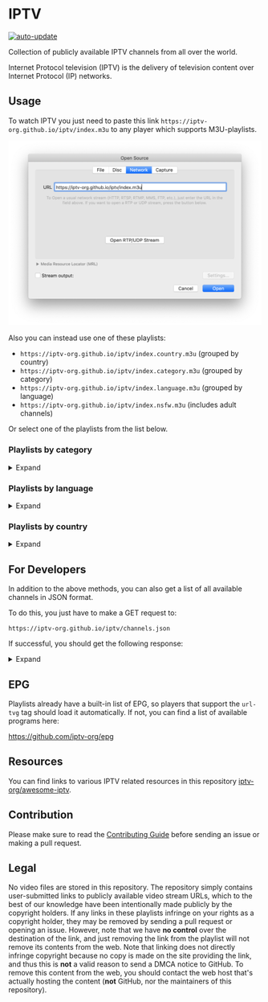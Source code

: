 # IPTV

[![auto-update](https://github.com/iptv-org/iptv/actions/workflows/auto-update.yml/badge.svg)](https://github.com/iptv-org/iptv/actions/workflows/auto-update.yml)

Collection of publicly available IPTV channels from all over the world.

Internet Protocol television (IPTV) is the delivery of television content over Internet Protocol (IP) networks.

## Usage

To watch IPTV you just need to paste this link `https://iptv-org.github.io/iptv/index.m3u` to any player which supports M3U-playlists.

![VLC Network Panel](.readme/preview.png)

Also you can instead use one of these playlists:

- `https://iptv-org.github.io/iptv/index.country.m3u` (grouped by country)
- `https://iptv-org.github.io/iptv/index.category.m3u` (grouped by category)
- `https://iptv-org.github.io/iptv/index.language.m3u` (grouped by language)
- `https://iptv-org.github.io/iptv/index.nsfw.m3u` (includes adult channels)

Or select one of the playlists from the list below.

### Playlists by category

<details>
<summary>Expand</summary>
<br>

<!-- prettier-ignore -->
<table>
	<thead>
		<tr><th align="left">Category</th><th align="right">Channels</th><th align="left">Playlist</th></tr>
	</thead>
	<tbody>
		<tr><td align="left">Auto</td><td align="right">18</td><td align="left"><code>https://iptv-org.github.io/iptv/categories/auto.m3u</code></td></tr>
		<tr><td align="left">Animation</td><td align="right">30</td><td align="left"><code>https://iptv-org.github.io/iptv/categories/animation.m3u</code></td></tr>
		<tr><td align="left">Business</td><td align="right">41</td><td align="left"><code>https://iptv-org.github.io/iptv/categories/business.m3u</code></td></tr>
		<tr><td align="left">Classic</td><td align="right">61</td><td align="left"><code>https://iptv-org.github.io/iptv/categories/classic.m3u</code></td></tr>
		<tr><td align="left">Comedy</td><td align="right">53</td><td align="left"><code>https://iptv-org.github.io/iptv/categories/comedy.m3u</code></td></tr>
		<tr><td align="left">Cooking</td><td align="right">36</td><td align="left"><code>https://iptv-org.github.io/iptv/categories/cooking.m3u</code></td></tr>
		<tr><td align="left">Culture</td><td align="right">15</td><td align="left"><code>https://iptv-org.github.io/iptv/categories/culture.m3u</code></td></tr>
		<tr><td align="left">Documentary</td><td align="right">42</td><td align="left"><code>https://iptv-org.github.io/iptv/categories/documentary.m3u</code></td></tr>
		<tr><td align="left">Education</td><td align="right">21</td><td align="left"><code>https://iptv-org.github.io/iptv/categories/education.m3u</code></td></tr>
		<tr><td align="left">Entertainment</td><td align="right">189</td><td align="left"><code>https://iptv-org.github.io/iptv/categories/entertainment.m3u</code></td></tr>
		<tr><td align="left">Family</td><td align="right">30</td><td align="left"><code>https://iptv-org.github.io/iptv/categories/family.m3u</code></td></tr>
		<tr><td align="left">General</td><td align="right">345</td><td align="left"><code>https://iptv-org.github.io/iptv/categories/general.m3u</code></td></tr>
		<tr><td align="left">Kids</td><td align="right">177</td><td align="left"><code>https://iptv-org.github.io/iptv/categories/kids.m3u</code></td></tr>
		<tr><td align="left">Legislative</td><td align="right">65</td><td align="left"><code>https://iptv-org.github.io/iptv/categories/legislative.m3u</code></td></tr>
		<tr><td align="left">Lifestyle</td><td align="right">83</td><td align="left"><code>https://iptv-org.github.io/iptv/categories/lifestyle.m3u</code></td></tr>
		<tr><td align="left">Local</td><td align="right">765</td><td align="left"><code>https://iptv-org.github.io/iptv/categories/local.m3u</code></td></tr>
		<tr><td align="left">Movies</td><td align="right">234</td><td align="left"><code>https://iptv-org.github.io/iptv/categories/movies.m3u</code></td></tr>
		<tr><td align="left">Music</td><td align="right">383</td><td align="left"><code>https://iptv-org.github.io/iptv/categories/music.m3u</code></td></tr>
		<tr><td align="left">News</td><td align="right">413</td><td align="left"><code>https://iptv-org.github.io/iptv/categories/news.m3u</code></td></tr>
		<tr><td align="left">Outdoor</td><td align="right">28</td><td align="left"><code>https://iptv-org.github.io/iptv/categories/outdoor.m3u</code></td></tr>
		<tr><td align="left">Relax</td><td align="right">19</td><td align="left"><code>https://iptv-org.github.io/iptv/categories/relax.m3u</code></td></tr>
		<tr><td align="left">Religious</td><td align="right">302</td><td align="left"><code>https://iptv-org.github.io/iptv/categories/religious.m3u</code></td></tr>
		<tr><td align="left">Series</td><td align="right">217</td><td align="left"><code>https://iptv-org.github.io/iptv/categories/series.m3u</code></td></tr>
		<tr><td align="left">Science</td><td align="right">10</td><td align="left"><code>https://iptv-org.github.io/iptv/categories/science.m3u</code></td></tr>
		<tr><td align="left">Shop</td><td align="right">49</td><td align="left"><code>https://iptv-org.github.io/iptv/categories/shop.m3u</code></td></tr>
		<tr><td align="left">Sports</td><td align="right">196</td><td align="left"><code>https://iptv-org.github.io/iptv/categories/sports.m3u</code></td></tr>
		<tr><td align="left">Travel</td><td align="right">14</td><td align="left"><code>https://iptv-org.github.io/iptv/categories/travel.m3u</code></td></tr>
		<tr><td align="left">Weather</td><td align="right">7</td><td align="left"><code>https://iptv-org.github.io/iptv/categories/weather.m3u</code></td></tr>
		<tr><td align="left">XXX</td><td align="right">39</td><td align="left"><code>https://iptv-org.github.io/iptv/categories/xxx.m3u</code></td></tr>
		<tr><td align="left">Other</td><td align="right">3749</td><td align="left"><code>https://iptv-org.github.io/iptv/categories/other.m3u</code></td></tr>
	</tbody>
</table>

</details>

### Playlists by language

<details>
<summary>Expand</summary>
<br>

<!-- prettier-ignore -->
<table>
	<thead>
		<tr><th align="left">Language</th><th align="right">Channels</th><th align="left">Playlist</th></tr>
	</thead>
	<tbody>
		<tr><td align="left">Akan</td><td align="right">2</td><td align="left"><code>https://iptv-org.github.io/iptv/languages/aka.m3u</code></td></tr>
		<tr><td align="left">Albanian</td><td align="right">114</td><td align="left"><code>https://iptv-org.github.io/iptv/languages/sqi.m3u</code></td></tr>
		<tr><td align="left">Amharic</td><td align="right">1</td><td align="left"><code>https://iptv-org.github.io/iptv/languages/amh.m3u</code></td></tr>
		<tr><td align="left">Arabic</td><td align="right">382</td><td align="left"><code>https://iptv-org.github.io/iptv/languages/ara.m3u</code></td></tr>
		<tr><td align="left">Armenian</td><td align="right">28</td><td align="left"><code>https://iptv-org.github.io/iptv/languages/hye.m3u</code></td></tr>
		<tr><td align="left">Assyrian Neo-Aramaic</td><td align="right">1</td><td align="left"><code>https://iptv-org.github.io/iptv/languages/aii.m3u</code></td></tr>
		<tr><td align="left">Azerbaijani</td><td align="right">25</td><td align="left"><code>https://iptv-org.github.io/iptv/languages/aze.m3u</code></td></tr>
		<tr><td align="left">Bashkir</td><td align="right">3</td><td align="left"><code>https://iptv-org.github.io/iptv/languages/bak.m3u</code></td></tr>
		<tr><td align="left">Belarusian</td><td align="right">1</td><td align="left"><code>https://iptv-org.github.io/iptv/languages/bel.m3u</code></td></tr>
		<tr><td align="left">Bengali</td><td align="right">31</td><td align="left"><code>https://iptv-org.github.io/iptv/languages/ben.m3u</code></td></tr>
		<tr><td align="left">Bhojpuri</td><td align="right">4</td><td align="left"><code>https://iptv-org.github.io/iptv/languages/bho.m3u</code></td></tr>
		<tr><td align="left">Bosnian</td><td align="right">13</td><td align="left"><code>https://iptv-org.github.io/iptv/languages/bos.m3u</code></td></tr>
		<tr><td align="left">Bulgarian</td><td align="right">9</td><td align="left"><code>https://iptv-org.github.io/iptv/languages/bul.m3u</code></td></tr>
		<tr><td align="left">Burmese</td><td align="right">0</td><td align="left"><code>https://iptv-org.github.io/iptv/languages/mya.m3u</code></td></tr>
		<tr><td align="left">Catalan</td><td align="right">10</td><td align="left"><code>https://iptv-org.github.io/iptv/languages/cat.m3u</code></td></tr>
		<tr><td align="left">Chinese</td><td align="right">851</td><td align="left"><code>https://iptv-org.github.io/iptv/languages/zho.m3u</code></td></tr>
		<tr><td align="left">Croatian</td><td align="right">12</td><td align="left"><code>https://iptv-org.github.io/iptv/languages/hrv.m3u</code></td></tr>
		<tr><td align="left">Czech</td><td align="right">21</td><td align="left"><code>https://iptv-org.github.io/iptv/languages/ces.m3u</code></td></tr>
		<tr><td align="left">Danish</td><td align="right">8</td><td align="left"><code>https://iptv-org.github.io/iptv/languages/dan.m3u</code></td></tr>
		<tr><td align="left">Dhivehi</td><td align="right">1</td><td align="left"><code>https://iptv-org.github.io/iptv/languages/div.m3u</code></td></tr>
		<tr><td align="left">Dutch</td><td align="right">82</td><td align="left"><code>https://iptv-org.github.io/iptv/languages/nld.m3u</code></td></tr>
		<tr><td align="left">English</td><td align="right">2169</td><td align="left"><code>https://iptv-org.github.io/iptv/languages/eng.m3u</code></td></tr>
		<tr><td align="left">Estonian</td><td align="right">6</td><td align="left"><code>https://iptv-org.github.io/iptv/languages/est.m3u</code></td></tr>
		<tr><td align="left">Faroese</td><td align="right">1</td><td align="left"><code>https://iptv-org.github.io/iptv/languages/fao.m3u</code></td></tr>
		<tr><td align="left">Finnish</td><td align="right">8</td><td align="left"><code>https://iptv-org.github.io/iptv/languages/fin.m3u</code></td></tr>
		<tr><td align="left">French</td><td align="right">234</td><td align="left"><code>https://iptv-org.github.io/iptv/languages/fra.m3u</code></td></tr>
		<tr><td align="left">Galician</td><td align="right">7</td><td align="left"><code>https://iptv-org.github.io/iptv/languages/glg.m3u</code></td></tr>
		<tr><td align="left">Georgian</td><td align="right">9</td><td align="left"><code>https://iptv-org.github.io/iptv/languages/kat.m3u</code></td></tr>
		<tr><td align="left">German</td><td align="right">236</td><td align="left"><code>https://iptv-org.github.io/iptv/languages/deu.m3u</code></td></tr>
		<tr><td align="left">Greek</td><td align="right">94</td><td align="left"><code>https://iptv-org.github.io/iptv/languages/ell.m3u</code></td></tr>
		<tr><td align="left">Greenlandic</td><td align="right">2</td><td align="left"><code>https://iptv-org.github.io/iptv/languages/kal.m3u</code></td></tr>
		<tr><td align="left">Hebrew</td><td align="right">17</td><td align="left"><code>https://iptv-org.github.io/iptv/languages/heb.m3u</code></td></tr>
		<tr><td align="left">Hindi</td><td align="right">132</td><td align="left"><code>https://iptv-org.github.io/iptv/languages/hin.m3u</code></td></tr>
		<tr><td align="left">Hungarian</td><td align="right">26</td><td align="left"><code>https://iptv-org.github.io/iptv/languages/hun.m3u</code></td></tr>
		<tr><td align="left">Icelandic</td><td align="right">2</td><td align="left"><code>https://iptv-org.github.io/iptv/languages/isl.m3u</code></td></tr>
		<tr><td align="left">Indonesian</td><td align="right">69</td><td align="left"><code>https://iptv-org.github.io/iptv/languages/ind.m3u</code></td></tr>
		<tr><td align="left">Inuktitut</td><td align="right">1</td><td align="left"><code>https://iptv-org.github.io/iptv/languages/iku.m3u</code></td></tr>
		<tr><td align="left">Italian</td><td align="right">207</td><td align="left"><code>https://iptv-org.github.io/iptv/languages/ita.m3u</code></td></tr>
		<tr><td align="left">Japanese</td><td align="right">24</td><td align="left"><code>https://iptv-org.github.io/iptv/languages/jpn.m3u</code></td></tr>
		<tr><td align="left">Javanese</td><td align="right">4</td><td align="left"><code>https://iptv-org.github.io/iptv/languages/jav.m3u</code></td></tr>
		<tr><td align="left">Kannada</td><td align="right">8</td><td align="left"><code>https://iptv-org.github.io/iptv/languages/kan.m3u</code></td></tr>
		<tr><td align="left">Kazakh</td><td align="right">16</td><td align="left"><code>https://iptv-org.github.io/iptv/languages/kaz.m3u</code></td></tr>
		<tr><td align="left">Khmer</td><td align="right">8</td><td align="left"><code>https://iptv-org.github.io/iptv/languages/khm.m3u</code></td></tr>
		<tr><td align="left">Kinyarwanda</td><td align="right">2</td><td align="left"><code>https://iptv-org.github.io/iptv/languages/kin.m3u</code></td></tr>
		<tr><td align="left">Korean</td><td align="right">55</td><td align="left"><code>https://iptv-org.github.io/iptv/languages/kor.m3u</code></td></tr>
		<tr><td align="left">Kurdish</td><td align="right">27</td><td align="left"><code>https://iptv-org.github.io/iptv/languages/kur.m3u</code></td></tr>
		<tr><td align="left">Kyrgyz</td><td align="right">1</td><td align="left"><code>https://iptv-org.github.io/iptv/languages/kir.m3u</code></td></tr>
		<tr><td align="left">Lao</td><td align="right">3</td><td align="left"><code>https://iptv-org.github.io/iptv/languages/lao.m3u</code></td></tr>
		<tr><td align="left">Latvian</td><td align="right">4</td><td align="left"><code>https://iptv-org.github.io/iptv/languages/lav.m3u</code></td></tr>
		<tr><td align="left">Lithuanian</td><td align="right">4</td><td align="left"><code>https://iptv-org.github.io/iptv/languages/lit.m3u</code></td></tr>
		<tr><td align="left">Luxembourgish</td><td align="right">2</td><td align="left"><code>https://iptv-org.github.io/iptv/languages/ltz.m3u</code></td></tr>
		<tr><td align="left">Macedonian</td><td align="right">2</td><td align="left"><code>https://iptv-org.github.io/iptv/languages/mkd.m3u</code></td></tr>
		<tr><td align="left">Malay</td><td align="right">24</td><td align="left"><code>https://iptv-org.github.io/iptv/languages/msa.m3u</code></td></tr>
		<tr><td align="left">Malayalam</td><td align="right">53</td><td align="left"><code>https://iptv-org.github.io/iptv/languages/mal.m3u</code></td></tr>
		<tr><td align="left">Maltese</td><td align="right">3</td><td align="left"><code>https://iptv-org.github.io/iptv/languages/mlt.m3u</code></td></tr>
		<tr><td align="left">Mandarin Chinese</td><td align="right">52</td><td align="left"><code>https://iptv-org.github.io/iptv/languages/cmn.m3u</code></td></tr>
		<tr><td align="left">Mandinka</td><td align="right">1</td><td align="left"><code>https://iptv-org.github.io/iptv/languages/mnk.m3u</code></td></tr>
		<tr><td align="left">Maori</td><td align="right">2</td><td align="left"><code>https://iptv-org.github.io/iptv/languages/mri.m3u</code></td></tr>
		<tr><td align="left">Marathi</td><td align="right">2</td><td align="left"><code>https://iptv-org.github.io/iptv/languages/mar.m3u</code></td></tr>
		<tr><td align="left">Min Nan Chinese</td><td align="right">3</td><td align="left"><code>https://iptv-org.github.io/iptv/languages/nan.m3u</code></td></tr>
		<tr><td align="left">Mongolian</td><td align="right">2</td><td align="left"><code>https://iptv-org.github.io/iptv/languages/mon.m3u</code></td></tr>
		<tr><td align="left">Montenegrin</td><td align="right">1</td><td align="left"><code>https://iptv-org.github.io/iptv/languages/cnr.m3u</code></td></tr>
		<tr><td align="left">Nepali</td><td align="right">1</td><td align="left"><code>https://iptv-org.github.io/iptv/languages/nep.m3u</code></td></tr>
		<tr><td align="left">Norwegian</td><td align="right">6</td><td align="left"><code>https://iptv-org.github.io/iptv/languages/nor.m3u</code></td></tr>
		<tr><td align="left">Norwegian Bokmål</td><td align="right">4</td><td align="left"><code>https://iptv-org.github.io/iptv/languages/nob.m3u</code></td></tr>
		<tr><td align="left">Papiamento</td><td align="right">2</td><td align="left"><code>https://iptv-org.github.io/iptv/languages/pap.m3u</code></td></tr>
		<tr><td align="left">Pashto</td><td align="right">20</td><td align="left"><code>https://iptv-org.github.io/iptv/languages/pus.m3u</code></td></tr>
		<tr><td align="left">Persian</td><td align="right">166</td><td align="left"><code>https://iptv-org.github.io/iptv/languages/fas.m3u</code></td></tr>
		<tr><td align="left">Polish</td><td align="right">37</td><td align="left"><code>https://iptv-org.github.io/iptv/languages/pol.m3u</code></td></tr>
		<tr><td align="left">Portuguese</td><td align="right">216</td><td align="left"><code>https://iptv-org.github.io/iptv/languages/por.m3u</code></td></tr>
		<tr><td align="left">Punjabi</td><td align="right">8</td><td align="left"><code>https://iptv-org.github.io/iptv/languages/pan.m3u</code></td></tr>
		<tr><td align="left">Romanian</td><td align="right">64</td><td align="left"><code>https://iptv-org.github.io/iptv/languages/ron.m3u</code></td></tr>
		<tr><td align="left">Russian</td><td align="right">306</td><td align="left"><code>https://iptv-org.github.io/iptv/languages/rus.m3u</code></td></tr>
		<tr><td align="left">Serbian</td><td align="right">17</td><td align="left"><code>https://iptv-org.github.io/iptv/languages/srp.m3u</code></td></tr>
		<tr><td align="left">Sinhala</td><td align="right">7</td><td align="left"><code>https://iptv-org.github.io/iptv/languages/sin.m3u</code></td></tr>
		<tr><td align="left">Slovak</td><td align="right">25</td><td align="left"><code>https://iptv-org.github.io/iptv/languages/slk.m3u</code></td></tr>
		<tr><td align="left">Slovenian</td><td align="right">9</td><td align="left"><code>https://iptv-org.github.io/iptv/languages/slv.m3u</code></td></tr>
		<tr><td align="left">Somali</td><td align="right">6</td><td align="left"><code>https://iptv-org.github.io/iptv/languages/som.m3u</code></td></tr>
		<tr><td align="left">Spanish</td><td align="right">961</td><td align="left"><code>https://iptv-org.github.io/iptv/languages/spa.m3u</code></td></tr>
		<tr><td align="left">Sundanese</td><td align="right">1</td><td align="left"><code>https://iptv-org.github.io/iptv/languages/sun.m3u</code></td></tr>
		<tr><td align="left">Swahili</td><td align="right">1</td><td align="left"><code>https://iptv-org.github.io/iptv/languages/swa.m3u</code></td></tr>
		<tr><td align="left">Swedish</td><td align="right">13</td><td align="left"><code>https://iptv-org.github.io/iptv/languages/swe.m3u</code></td></tr>
		<tr><td align="left">Tagalog</td><td align="right">6</td><td align="left"><code>https://iptv-org.github.io/iptv/languages/tgl.m3u</code></td></tr>
		<tr><td align="left">Tamil</td><td align="right">36</td><td align="left"><code>https://iptv-org.github.io/iptv/languages/tam.m3u</code></td></tr>
		<tr><td align="left">Telugu</td><td align="right">4</td><td align="left"><code>https://iptv-org.github.io/iptv/languages/tel.m3u</code></td></tr>
		<tr><td align="left">Thai</td><td align="right">48</td><td align="left"><code>https://iptv-org.github.io/iptv/languages/tha.m3u</code></td></tr>
		<tr><td align="left">Turkish</td><td align="right">160</td><td align="left"><code>https://iptv-org.github.io/iptv/languages/tur.m3u</code></td></tr>
		<tr><td align="left">Turkmen</td><td align="right">7</td><td align="left"><code>https://iptv-org.github.io/iptv/languages/tuk.m3u</code></td></tr>
		<tr><td align="left">Ukrainian</td><td align="right">88</td><td align="left"><code>https://iptv-org.github.io/iptv/languages/ukr.m3u</code></td></tr>
		<tr><td align="left">Urdu</td><td align="right">20</td><td align="left"><code>https://iptv-org.github.io/iptv/languages/urd.m3u</code></td></tr>
		<tr><td align="left">Uzbek</td><td align="right">1</td><td align="left"><code>https://iptv-org.github.io/iptv/languages/uzb.m3u</code></td></tr>
		<tr><td align="left">Vietnamese</td><td align="right">56</td><td align="left"><code>https://iptv-org.github.io/iptv/languages/vie.m3u</code></td></tr>
		<tr><td align="left">Western Frisian</td><td align="right">1</td><td align="left"><code>https://iptv-org.github.io/iptv/languages/fry.m3u</code></td></tr>
		<tr><td align="left">Wolof</td><td align="right">15</td><td align="left"><code>https://iptv-org.github.io/iptv/languages/wol.m3u</code></td></tr>
		<tr><td align="left">Yue Chinese</td><td align="right">6</td><td align="left"><code>https://iptv-org.github.io/iptv/languages/yue.m3u</code></td></tr>
		<tr><td align="left">Undefined</td><td align="right">297</td><td align="left"><code>https://iptv-org.github.io/iptv/languages/undefined.m3u</code></td></tr>
	</tbody>
</table>

</details>

### Playlists by country

<details>
<summary>Expand</summary>
<br>

<!-- prettier-ignore -->
<table>
	<thead>
		<tr><th align="left">Country</th><th align="right">Channels</th><th align="left">Playlist</th></tr>
	</thead>
	<tbody>
		<tr><td align="left">🇦🇫&nbsp;Afghanistan</td><td align="right">23</td><td align="left" nowrap><code>https://iptv-org.github.io/iptv/countries/af.m3u</code></td></tr>
		<tr><td align="left">🇦🇱&nbsp;Albania</td><td align="right">116</td><td align="left" nowrap><code>https://iptv-org.github.io/iptv/countries/al.m3u</code></td></tr>
		<tr><td align="left">🇩🇿&nbsp;Algeria</td><td align="right">44</td><td align="left" nowrap><code>https://iptv-org.github.io/iptv/countries/dz.m3u</code></td></tr>
		<tr><td align="left">🇦🇸&nbsp;American Samoa</td><td align="right">2</td><td align="left" nowrap><code>https://iptv-org.github.io/iptv/countries/as.m3u</code></td></tr>
		<tr><td align="left">🇦🇩&nbsp;Andorra</td><td align="right">12</td><td align="left" nowrap><code>https://iptv-org.github.io/iptv/countries/ad.m3u</code></td></tr>
		<tr><td align="left">🇦🇴&nbsp;Angola</td><td align="right">3</td><td align="left" nowrap><code>https://iptv-org.github.io/iptv/countries/ao.m3u</code></td></tr>
		<tr><td align="left">🇦🇬&nbsp;Antigua & Barbuda</td><td align="right">1</td><td align="left" nowrap><code>https://iptv-org.github.io/iptv/countries/ag.m3u</code></td></tr>
		<tr><td align="left">🇦🇷&nbsp;Argentina</td><td align="right">83</td><td align="left" nowrap><code>https://iptv-org.github.io/iptv/countries/ar.m3u</code></td></tr>
		<tr><td align="left">🇦🇲&nbsp;Armenia</td><td align="right">35</td><td align="left" nowrap><code>https://iptv-org.github.io/iptv/countries/am.m3u</code></td></tr>
		<tr><td align="left">🇦🇼&nbsp;Aruba</td><td align="right">3</td><td align="left" nowrap><code>https://iptv-org.github.io/iptv/countries/aw.m3u</code></td></tr>
		<tr><td align="left">🇦🇺&nbsp;Australia</td><td align="right">72</td><td align="left" nowrap><code>https://iptv-org.github.io/iptv/countries/au.m3u</code></td></tr>
		<tr><td align="left">🇦🇹&nbsp;Austria</td><td align="right">28</td><td align="left" nowrap><code>https://iptv-org.github.io/iptv/countries/at.m3u</code></td></tr>
		<tr><td align="left">🇦🇿&nbsp;Azerbaijan</td><td align="right">33</td><td align="left" nowrap><code>https://iptv-org.github.io/iptv/countries/az.m3u</code></td></tr>
		<tr><td align="left">🇧🇸&nbsp;Bahamas</td><td align="right">3</td><td align="left" nowrap><code>https://iptv-org.github.io/iptv/countries/bs.m3u</code></td></tr>
		<tr><td align="left">🇧🇭&nbsp;Bahrain</td><td align="right">42</td><td align="left" nowrap><code>https://iptv-org.github.io/iptv/countries/bh.m3u</code></td></tr>
		<tr><td align="left">🇧🇩&nbsp;Bangladesh</td><td align="right">24</td><td align="left" nowrap><code>https://iptv-org.github.io/iptv/countries/bd.m3u</code></td></tr>
		<tr><td align="left">🇧🇧&nbsp;Barbados</td><td align="right">1</td><td align="left" nowrap><code>https://iptv-org.github.io/iptv/countries/bb.m3u</code></td></tr>
		<tr><td align="left">🇧🇾&nbsp;Belarus</td><td align="right">29</td><td align="left" nowrap><code>https://iptv-org.github.io/iptv/countries/by.m3u</code></td></tr>
		<tr><td align="left">🇧🇪&nbsp;Belgium</td><td align="right">31</td><td align="left" nowrap><code>https://iptv-org.github.io/iptv/countries/be.m3u</code></td></tr>
		<tr><td align="left">🇧🇯&nbsp;Benin</td><td align="right">5</td><td align="left" nowrap><code>https://iptv-org.github.io/iptv/countries/bj.m3u</code></td></tr>
		<tr><td align="left">🇧🇹&nbsp;Bhutan</td><td align="right">5</td><td align="left" nowrap><code>https://iptv-org.github.io/iptv/countries/bt.m3u</code></td></tr>
		<tr><td align="left">🇧🇴&nbsp;Bolivia</td><td align="right">35</td><td align="left" nowrap><code>https://iptv-org.github.io/iptv/countries/bo.m3u</code></td></tr>
		<tr><td align="left">🇧🇦&nbsp;Bosnia</td><td align="right">19</td><td align="left" nowrap><code>https://iptv-org.github.io/iptv/countries/ba.m3u</code></td></tr>
		<tr><td align="left">🇧🇼&nbsp;Botswana</td><td align="right">1</td><td align="left" nowrap><code>https://iptv-org.github.io/iptv/countries/bw.m3u</code></td></tr>
		<tr><td align="left">🇧🇷&nbsp;Brazil</td><td align="right">183</td><td align="left" nowrap><code>https://iptv-org.github.io/iptv/countries/br.m3u</code></td></tr>
		<tr><td align="left">🇧🇳&nbsp;Brunei</td><td align="right">5</td><td align="left" nowrap><code>https://iptv-org.github.io/iptv/countries/bn.m3u</code></td></tr>
		<tr><td align="left">🇧🇬&nbsp;Bulgaria</td><td align="right">15</td><td align="left" nowrap><code>https://iptv-org.github.io/iptv/countries/bg.m3u</code></td></tr>
		<tr><td align="left">🇧🇫&nbsp;Burkina Faso</td><td align="right">5</td><td align="left" nowrap><code>https://iptv-org.github.io/iptv/countries/bf.m3u</code></td></tr>
		<tr><td align="left">🇧🇮&nbsp;Burundi</td><td align="right">1</td><td align="left" nowrap><code>https://iptv-org.github.io/iptv/countries/bi.m3u</code></td></tr>
		<tr><td align="left">🇰🇭&nbsp;Cambodia</td><td align="right">12</td><td align="left" nowrap><code>https://iptv-org.github.io/iptv/countries/kh.m3u</code></td></tr>
		<tr><td align="left">🇨🇲&nbsp;Cameroon</td><td align="right">5</td><td align="left" nowrap><code>https://iptv-org.github.io/iptv/countries/cm.m3u</code></td></tr>
		<tr><td align="left">🇨🇦&nbsp;Canada</td><td align="right">141</td><td align="left" nowrap><code>https://iptv-org.github.io/iptv/countries/ca.m3u</code></td></tr>
		<tr><td align="left">🇨🇻&nbsp;Cape Verde</td><td align="right">1</td><td align="left" nowrap><code>https://iptv-org.github.io/iptv/countries/cv.m3u</code></td></tr>
		<tr><td align="left">🇨🇫&nbsp;Central African Republic</td><td align="right">1</td><td align="left" nowrap><code>https://iptv-org.github.io/iptv/countries/cf.m3u</code></td></tr>
		<tr><td align="left">🇹🇩&nbsp;Chad</td><td align="right">1</td><td align="left" nowrap><code>https://iptv-org.github.io/iptv/countries/td.m3u</code></td></tr>
		<tr><td align="left">🇨🇱&nbsp;Chile</td><td align="right">82</td><td align="left" nowrap><code>https://iptv-org.github.io/iptv/countries/cl.m3u</code></td></tr>
		<tr><td align="left">🇨🇳&nbsp;China</td><td align="right">772</td><td align="left" nowrap><code>https://iptv-org.github.io/iptv/countries/cn.m3u</code></td></tr>
		<tr><td align="left">🇨🇴&nbsp;Colombia</td><td align="right">63</td><td align="left" nowrap><code>https://iptv-org.github.io/iptv/countries/co.m3u</code></td></tr>
		<tr><td align="left">🇰🇲&nbsp;Comoros</td><td align="right">36</td><td align="left" nowrap><code>https://iptv-org.github.io/iptv/countries/km.m3u</code></td></tr>
		<tr><td align="left">🇨🇬&nbsp;Congo - Brazzaville</td><td align="right">4</td><td align="left" nowrap><code>https://iptv-org.github.io/iptv/countries/cg.m3u</code></td></tr>
		<tr><td align="left">🇨🇩&nbsp;Congo - Kinshasa</td><td align="right">4</td><td align="left" nowrap><code>https://iptv-org.github.io/iptv/countries/cd.m3u</code></td></tr>
		<tr><td align="left">🇨🇰&nbsp;Cook Islands</td><td align="right">2</td><td align="left" nowrap><code>https://iptv-org.github.io/iptv/countries/ck.m3u</code></td></tr>
		<tr><td align="left">🇨🇷&nbsp;Costa Rica</td><td align="right">50</td><td align="left" nowrap><code>https://iptv-org.github.io/iptv/countries/cr.m3u</code></td></tr>
		<tr><td align="left">🇨🇮&nbsp;Côte d’Ivoire</td><td align="right">2</td><td align="left" nowrap><code>https://iptv-org.github.io/iptv/countries/ci.m3u</code></td></tr>
		<tr><td align="left">🇭🇷&nbsp;Croatia</td><td align="right">19</td><td align="left" nowrap><code>https://iptv-org.github.io/iptv/countries/hr.m3u</code></td></tr>
		<tr><td align="left">🇨🇺&nbsp;Cuba</td><td align="right">25</td><td align="left" nowrap><code>https://iptv-org.github.io/iptv/countries/cu.m3u</code></td></tr>
		<tr><td align="left">🇨🇼&nbsp;Curaçao</td><td align="right">5</td><td align="left" nowrap><code>https://iptv-org.github.io/iptv/countries/cw.m3u</code></td></tr>
		<tr><td align="left">🇨🇾&nbsp;Cyprus</td><td align="right">24</td><td align="left" nowrap><code>https://iptv-org.github.io/iptv/countries/cy.m3u</code></td></tr>
		<tr><td align="left">🇨🇿&nbsp;Czechia</td><td align="right">28</td><td align="left" nowrap><code>https://iptv-org.github.io/iptv/countries/cz.m3u</code></td></tr>
		<tr><td align="left">🇩🇰&nbsp;Denmark</td><td align="right">13</td><td align="left" nowrap><code>https://iptv-org.github.io/iptv/countries/dk.m3u</code></td></tr>
		<tr><td align="left">🇩🇯&nbsp;Djibouti</td><td align="right">38</td><td align="left" nowrap><code>https://iptv-org.github.io/iptv/countries/dj.m3u</code></td></tr>
		<tr><td align="left">🇩🇴&nbsp;Dominican Republic</td><td align="right">82</td><td align="left" nowrap><code>https://iptv-org.github.io/iptv/countries/do.m3u</code></td></tr>
		<tr><td align="left">🇪🇨&nbsp;Ecuador</td><td align="right">41</td><td align="left" nowrap><code>https://iptv-org.github.io/iptv/countries/ec.m3u</code></td></tr>
		<tr><td align="left">🇪🇬&nbsp;Egypt</td><td align="right">78</td><td align="left" nowrap><code>https://iptv-org.github.io/iptv/countries/eg.m3u</code></td></tr>
		<tr><td align="left">🇸🇻&nbsp;El Salvador</td><td align="right">36</td><td align="left" nowrap><code>https://iptv-org.github.io/iptv/countries/sv.m3u</code></td></tr>
		<tr><td align="left">🇬🇶&nbsp;Equatorial Guinea</td><td align="right">2</td><td align="left" nowrap><code>https://iptv-org.github.io/iptv/countries/gq.m3u</code></td></tr>
		<tr><td align="left">🇪🇷&nbsp;Eritrea</td><td align="right">1</td><td align="left" nowrap><code>https://iptv-org.github.io/iptv/countries/er.m3u</code></td></tr>
		<tr><td align="left">🇪🇪&nbsp;Estonia</td><td align="right">11</td><td align="left" nowrap><code>https://iptv-org.github.io/iptv/countries/ee.m3u</code></td></tr>
		<tr><td align="left">🇸🇿&nbsp;Eswatini</td><td align="right">1</td><td align="left" nowrap><code>https://iptv-org.github.io/iptv/countries/sz.m3u</code></td></tr>
		<tr><td align="left">🇪🇹&nbsp;Ethiopia</td><td align="right">2</td><td align="left" nowrap><code>https://iptv-org.github.io/iptv/countries/et.m3u</code></td></tr>
		<tr><td align="left">🇫🇴&nbsp;Faroe Islands</td><td align="right">1</td><td align="left" nowrap><code>https://iptv-org.github.io/iptv/countries/fo.m3u</code></td></tr>
		<tr><td align="left">🇫🇯&nbsp;Fiji</td><td align="right">3</td><td align="left" nowrap><code>https://iptv-org.github.io/iptv/countries/fj.m3u</code></td></tr>
		<tr><td align="left">🇫🇮&nbsp;Finland</td><td align="right">13</td><td align="left" nowrap><code>https://iptv-org.github.io/iptv/countries/fi.m3u</code></td></tr>
		<tr><td align="left">🇫🇷&nbsp;France</td><td align="right">162</td><td align="left" nowrap><code>https://iptv-org.github.io/iptv/countries/fr.m3u</code></td></tr>
		<tr><td align="left">🇵🇫&nbsp;French Polynesia</td><td align="right">3</td><td align="left" nowrap><code>https://iptv-org.github.io/iptv/countries/pf.m3u</code></td></tr>
		<tr><td align="left">🇹🇫&nbsp;French Southern Territories</td><td align="right">1</td><td align="left" nowrap><code>https://iptv-org.github.io/iptv/countries/tf.m3u</code></td></tr>
		<tr><td align="left">🇬🇦&nbsp;Gabon</td><td align="right">1</td><td align="left" nowrap><code>https://iptv-org.github.io/iptv/countries/ga.m3u</code></td></tr>
		<tr><td align="left">🇬🇲&nbsp;Gambia</td><td align="right">2</td><td align="left" nowrap><code>https://iptv-org.github.io/iptv/countries/gm.m3u</code></td></tr>
		<tr><td align="left">🇬🇪&nbsp;Georgia</td><td align="right">18</td><td align="left" nowrap><code>https://iptv-org.github.io/iptv/countries/ge.m3u</code></td></tr>
		<tr><td align="left">🇩🇪&nbsp;Germany</td><td align="right">196</td><td align="left" nowrap><code>https://iptv-org.github.io/iptv/countries/de.m3u</code></td></tr>
		<tr><td align="left">🇬🇭&nbsp;Ghana</td><td align="right">3</td><td align="left" nowrap><code>https://iptv-org.github.io/iptv/countries/gh.m3u</code></td></tr>
		<tr><td align="left">🇬🇷&nbsp;Greece</td><td align="right">86</td><td align="left" nowrap><code>https://iptv-org.github.io/iptv/countries/gr.m3u</code></td></tr>
		<tr><td align="left">🇬🇱&nbsp;Greenland</td><td align="right">2</td><td align="left" nowrap><code>https://iptv-org.github.io/iptv/countries/gl.m3u</code></td></tr>
		<tr><td align="left">🇬🇵&nbsp;Guadeloupe</td><td align="right">1</td><td align="left" nowrap><code>https://iptv-org.github.io/iptv/countries/gp.m3u</code></td></tr>
		<tr><td align="left">🇬🇺&nbsp;Guam</td><td align="right">2</td><td align="left" nowrap><code>https://iptv-org.github.io/iptv/countries/gu.m3u</code></td></tr>
		<tr><td align="left">🇬🇹&nbsp;Guatemala</td><td align="right">26</td><td align="left" nowrap><code>https://iptv-org.github.io/iptv/countries/gt.m3u</code></td></tr>
		<tr><td align="left">🇬🇳&nbsp;Guinea</td><td align="right">2</td><td align="left" nowrap><code>https://iptv-org.github.io/iptv/countries/gn.m3u</code></td></tr>
		<tr><td align="left">🇬🇼&nbsp;Guinea-Bissau</td><td align="right">1</td><td align="left" nowrap><code>https://iptv-org.github.io/iptv/countries/gw.m3u</code></td></tr>
		<tr><td align="left">🇭🇹&nbsp;Haiti</td><td align="right">14</td><td align="left" nowrap><code>https://iptv-org.github.io/iptv/countries/ht.m3u</code></td></tr>
		<tr><td align="left">🇭🇳&nbsp;Honduras</td><td align="right">42</td><td align="left" nowrap><code>https://iptv-org.github.io/iptv/countries/hn.m3u</code></td></tr>
		<tr><td align="left">🇭🇰&nbsp;Hong Kong</td><td align="right">13</td><td align="left" nowrap><code>https://iptv-org.github.io/iptv/countries/hk.m3u</code></td></tr>
		<tr><td align="left">🇭🇺&nbsp;Hungary</td><td align="right">31</td><td align="left" nowrap><code>https://iptv-org.github.io/iptv/countries/hu.m3u</code></td></tr>
		<tr><td align="left">🇮🇸&nbsp;Iceland</td><td align="right">8</td><td align="left" nowrap><code>https://iptv-org.github.io/iptv/countries/is.m3u</code></td></tr>
		<tr><td align="left">🇮🇳&nbsp;India</td><td align="right">251</td><td align="left" nowrap><code>https://iptv-org.github.io/iptv/countries/in.m3u</code></td></tr>
		<tr><td align="left">🇮🇩&nbsp;Indonesia</td><td align="right">75</td><td align="left" nowrap><code>https://iptv-org.github.io/iptv/countries/id.m3u</code></td></tr>
		<tr><td align="left">🌍&nbsp;International</td><td align="right">35</td><td align="left" nowrap><code>https://iptv-org.github.io/iptv/countries/int.m3u</code></td></tr>
		<tr><td align="left">🇮🇷&nbsp;Iran</td><td align="right">175</td><td align="left" nowrap><code>https://iptv-org.github.io/iptv/countries/ir.m3u</code></td></tr>
		<tr><td align="left">🇮🇶&nbsp;Iraq</td><td align="right">93</td><td align="left" nowrap><code>https://iptv-org.github.io/iptv/countries/iq.m3u</code></td></tr>
		<tr><td align="left">🇮🇪&nbsp;Ireland</td><td align="right">15</td><td align="left" nowrap><code>https://iptv-org.github.io/iptv/countries/ie.m3u</code></td></tr>
		<tr><td align="left">🇮🇱&nbsp;Israel</td><td align="right">21</td><td align="left" nowrap><code>https://iptv-org.github.io/iptv/countries/il.m3u</code></td></tr>
		<tr><td align="left">🇮🇹&nbsp;Italy</td><td align="right">213</td><td align="left" nowrap><code>https://iptv-org.github.io/iptv/countries/it.m3u</code></td></tr>
		<tr><td align="left">🇯🇲&nbsp;Jamaica</td><td align="right">1</td><td align="left" nowrap><code>https://iptv-org.github.io/iptv/countries/jm.m3u</code></td></tr>
		<tr><td align="left">🇯🇵&nbsp;Japan</td><td align="right">29</td><td align="left" nowrap><code>https://iptv-org.github.io/iptv/countries/jp.m3u</code></td></tr>
		<tr><td align="left">🇯🇴&nbsp;Jordan</td><td align="right">59</td><td align="left" nowrap><code>https://iptv-org.github.io/iptv/countries/jo.m3u</code></td></tr>
		<tr><td align="left">🇰🇿&nbsp;Kazakhstan</td><td align="right">25</td><td align="left" nowrap><code>https://iptv-org.github.io/iptv/countries/kz.m3u</code></td></tr>
		<tr><td align="left">🇰🇪&nbsp;Kenya</td><td align="right">14</td><td align="left" nowrap><code>https://iptv-org.github.io/iptv/countries/ke.m3u</code></td></tr>
		<tr><td align="left">🇰🇮&nbsp;Kiribati</td><td align="right">2</td><td align="left" nowrap><code>https://iptv-org.github.io/iptv/countries/ki.m3u</code></td></tr>
		<tr><td align="left">🇽🇰&nbsp;Kosovo</td><td align="right">4</td><td align="left" nowrap><code>https://iptv-org.github.io/iptv/countries/xk.m3u</code></td></tr>
		<tr><td align="left">🇰🇼&nbsp;Kuwait</td><td align="right">60</td><td align="left" nowrap><code>https://iptv-org.github.io/iptv/countries/kw.m3u</code></td></tr>
		<tr><td align="left">🇰🇬&nbsp;Kyrgyzstan</td><td align="right">5</td><td align="left" nowrap><code>https://iptv-org.github.io/iptv/countries/kg.m3u</code></td></tr>
		<tr><td align="left">🇱🇦&nbsp;Laos</td><td align="right">7</td><td align="left" nowrap><code>https://iptv-org.github.io/iptv/countries/la.m3u</code></td></tr>
		<tr><td align="left">🇱🇻&nbsp;Latvia</td><td align="right">10</td><td align="left" nowrap><code>https://iptv-org.github.io/iptv/countries/lv.m3u</code></td></tr>
		<tr><td align="left">🇱🇧&nbsp;Lebanon</td><td align="right">62</td><td align="left" nowrap><code>https://iptv-org.github.io/iptv/countries/lb.m3u</code></td></tr>
		<tr><td align="left">🇱🇸&nbsp;Lesotho</td><td align="right">1</td><td align="left" nowrap><code>https://iptv-org.github.io/iptv/countries/ls.m3u</code></td></tr>
		<tr><td align="left">🇱🇷&nbsp;Liberia</td><td align="right">1</td><td align="left" nowrap><code>https://iptv-org.github.io/iptv/countries/lr.m3u</code></td></tr>
		<tr><td align="left">🇱🇾&nbsp;Libya</td><td align="right">45</td><td align="left" nowrap><code>https://iptv-org.github.io/iptv/countries/ly.m3u</code></td></tr>
		<tr><td align="left">🇱🇮&nbsp;Liechtenstein</td><td align="right">8</td><td align="left" nowrap><code>https://iptv-org.github.io/iptv/countries/li.m3u</code></td></tr>
		<tr><td align="left">🇱🇹&nbsp;Lithuania</td><td align="right">10</td><td align="left" nowrap><code>https://iptv-org.github.io/iptv/countries/lt.m3u</code></td></tr>
		<tr><td align="left">🇱🇺&nbsp;Luxembourg</td><td align="right">16</td><td align="left" nowrap><code>https://iptv-org.github.io/iptv/countries/lu.m3u</code></td></tr>
		<tr><td align="left">🇲🇴&nbsp;Macao</td><td align="right">11</td><td align="left" nowrap><code>https://iptv-org.github.io/iptv/countries/mo.m3u</code></td></tr>
		<tr><td align="left">🇲🇬&nbsp;Madagascar</td><td align="right">1</td><td align="left" nowrap><code>https://iptv-org.github.io/iptv/countries/mg.m3u</code></td></tr>
		<tr><td align="left">🇲🇼&nbsp;Malawi</td><td align="right">1</td><td align="left" nowrap><code>https://iptv-org.github.io/iptv/countries/mw.m3u</code></td></tr>
		<tr><td align="left">🇲🇾&nbsp;Malaysia</td><td align="right">29</td><td align="left" nowrap><code>https://iptv-org.github.io/iptv/countries/my.m3u</code></td></tr>
		<tr><td align="left">🇲🇻&nbsp;Maldives</td><td align="right">6</td><td align="left" nowrap><code>https://iptv-org.github.io/iptv/countries/mv.m3u</code></td></tr>
		<tr><td align="left">🇲🇱&nbsp;Mali</td><td align="right">2</td><td align="left" nowrap><code>https://iptv-org.github.io/iptv/countries/ml.m3u</code></td></tr>
		<tr><td align="left">🇲🇹&nbsp;Malta</td><td align="right">9</td><td align="left" nowrap><code>https://iptv-org.github.io/iptv/countries/mt.m3u</code></td></tr>
		<tr><td align="left">🇲🇭&nbsp;Marshall Islands</td><td align="right">2</td><td align="left" nowrap><code>https://iptv-org.github.io/iptv/countries/mh.m3u</code></td></tr>
		<tr><td align="left">🇲🇶&nbsp;Martinique</td><td align="right">2</td><td align="left" nowrap><code>https://iptv-org.github.io/iptv/countries/mq.m3u</code></td></tr>
		<tr><td align="left">🇲🇷&nbsp;Mauritania</td><td align="right">36</td><td align="left" nowrap><code>https://iptv-org.github.io/iptv/countries/mr.m3u</code></td></tr>
		<tr><td align="left">🇲🇺&nbsp;Mauritius</td><td align="right">2</td><td align="left" nowrap><code>https://iptv-org.github.io/iptv/countries/mu.m3u</code></td></tr>
		<tr><td align="left">🇾🇹&nbsp;Mayotte</td><td align="right">1</td><td align="left" nowrap><code>https://iptv-org.github.io/iptv/countries/yt.m3u</code></td></tr>
		<tr><td align="left">🇲🇽&nbsp;Mexico</td><td align="right">91</td><td align="left" nowrap><code>https://iptv-org.github.io/iptv/countries/mx.m3u</code></td></tr>
		<tr><td align="left">🇫🇲&nbsp;Micronesia</td><td align="right">2</td><td align="left" nowrap><code>https://iptv-org.github.io/iptv/countries/fm.m3u</code></td></tr>
		<tr><td align="left">🇲🇩&nbsp;Moldova</td><td align="right">17</td><td align="left" nowrap><code>https://iptv-org.github.io/iptv/countries/md.m3u</code></td></tr>
		<tr><td align="left">🇲🇨&nbsp;Monaco</td><td align="right">9</td><td align="left" nowrap><code>https://iptv-org.github.io/iptv/countries/mc.m3u</code></td></tr>
		<tr><td align="left">🇲🇳&nbsp;Mongolia</td><td align="right">6</td><td align="left" nowrap><code>https://iptv-org.github.io/iptv/countries/mn.m3u</code></td></tr>
		<tr><td align="left">🇲🇪&nbsp;Montenegro</td><td align="right">10</td><td align="left" nowrap><code>https://iptv-org.github.io/iptv/countries/me.m3u</code></td></tr>
		<tr><td align="left">🇲🇦&nbsp;Morocco</td><td align="right">51</td><td align="left" nowrap><code>https://iptv-org.github.io/iptv/countries/ma.m3u</code></td></tr>
		<tr><td align="left">🇲🇿&nbsp;Mozambique</td><td align="right">3</td><td align="left" nowrap><code>https://iptv-org.github.io/iptv/countries/mz.m3u</code></td></tr>
		<tr><td align="left">🇲🇲&nbsp;Myanmar</td><td align="right">4</td><td align="left" nowrap><code>https://iptv-org.github.io/iptv/countries/mm.m3u</code></td></tr>
		<tr><td align="left">🇳🇦&nbsp;Namibia</td><td align="right">1</td><td align="left" nowrap><code>https://iptv-org.github.io/iptv/countries/na.m3u</code></td></tr>
		<tr><td align="left">🇳🇷&nbsp;Nauru</td><td align="right">2</td><td align="left" nowrap><code>https://iptv-org.github.io/iptv/countries/nr.m3u</code></td></tr>
		<tr><td align="left">🇳🇵&nbsp;Nepal</td><td align="right">6</td><td align="left" nowrap><code>https://iptv-org.github.io/iptv/countries/np.m3u</code></td></tr>
		<tr><td align="left">🇳🇱&nbsp;Netherlands</td><td align="right">76</td><td align="left" nowrap><code>https://iptv-org.github.io/iptv/countries/nl.m3u</code></td></tr>
		<tr><td align="left">🇳🇨&nbsp;New Caledonia</td><td align="right">2</td><td align="left" nowrap><code>https://iptv-org.github.io/iptv/countries/nc.m3u</code></td></tr>
		<tr><td align="left">🇳🇿&nbsp;New Zealand</td><td align="right">20</td><td align="left" nowrap><code>https://iptv-org.github.io/iptv/countries/nz.m3u</code></td></tr>
		<tr><td align="left">🇳🇮&nbsp;Nicaragua</td><td align="right">25</td><td align="left" nowrap><code>https://iptv-org.github.io/iptv/countries/ni.m3u</code></td></tr>
		<tr><td align="left">🇳🇪&nbsp;Niger</td><td align="right">2</td><td align="left" nowrap><code>https://iptv-org.github.io/iptv/countries/ne.m3u</code></td></tr>
		<tr><td align="left">🇳🇬&nbsp;Nigeria</td><td align="right">7</td><td align="left" nowrap><code>https://iptv-org.github.io/iptv/countries/ng.m3u</code></td></tr>
		<tr><td align="left">🇳🇺&nbsp;Niue</td><td align="right">2</td><td align="left" nowrap><code>https://iptv-org.github.io/iptv/countries/nu.m3u</code></td></tr>
		<tr><td align="left">🇳🇫&nbsp;Norfolk Island</td><td align="right">2</td><td align="left" nowrap><code>https://iptv-org.github.io/iptv/countries/nf.m3u</code></td></tr>
		<tr><td align="left">🇰🇵&nbsp;North Korea</td><td align="right">5</td><td align="left" nowrap><code>https://iptv-org.github.io/iptv/countries/kp.m3u</code></td></tr>
		<tr><td align="left">🇲🇰&nbsp;North Macedonia</td><td align="right">9</td><td align="left" nowrap><code>https://iptv-org.github.io/iptv/countries/mk.m3u</code></td></tr>
		<tr><td align="left">🇲🇵&nbsp;Northern Mariana Islands</td><td align="right">2</td><td align="left" nowrap><code>https://iptv-org.github.io/iptv/countries/mp.m3u</code></td></tr>
		<tr><td align="left">🇳🇴&nbsp;Norway</td><td align="right">18</td><td align="left" nowrap><code>https://iptv-org.github.io/iptv/countries/no.m3u</code></td></tr>
		<tr><td align="left">🇴🇲&nbsp;Oman</td><td align="right">45</td><td align="left" nowrap><code>https://iptv-org.github.io/iptv/countries/om.m3u</code></td></tr>
		<tr><td align="left">🇵🇰&nbsp;Pakistan</td><td align="right">25</td><td align="left" nowrap><code>https://iptv-org.github.io/iptv/countries/pk.m3u</code></td></tr>
		<tr><td align="left">🇵🇼&nbsp;Palau</td><td align="right">2</td><td align="left" nowrap><code>https://iptv-org.github.io/iptv/countries/pw.m3u</code></td></tr>
		<tr><td align="left">🇵🇸&nbsp;Palestine</td><td align="right">60</td><td align="left" nowrap><code>https://iptv-org.github.io/iptv/countries/ps.m3u</code></td></tr>
		<tr><td align="left">🇵🇦&nbsp;Panama</td><td align="right">33</td><td align="left" nowrap><code>https://iptv-org.github.io/iptv/countries/pa.m3u</code></td></tr>
		<tr><td align="left">🇵🇬&nbsp;Papua New Guinea</td><td align="right">2</td><td align="left" nowrap><code>https://iptv-org.github.io/iptv/countries/pg.m3u</code></td></tr>
		<tr><td align="left">🇵🇾&nbsp;Paraguay</td><td align="right">33</td><td align="left" nowrap><code>https://iptv-org.github.io/iptv/countries/py.m3u</code></td></tr>
		<tr><td align="left">🇵🇪&nbsp;Peru</td><td align="right">209</td><td align="left" nowrap><code>https://iptv-org.github.io/iptv/countries/pe.m3u</code></td></tr>
		<tr><td align="left">🇵🇭&nbsp;Philippines</td><td align="right">17</td><td align="left" nowrap><code>https://iptv-org.github.io/iptv/countries/ph.m3u</code></td></tr>
		<tr><td align="left">🇵🇳&nbsp;Pitcairn Islands</td><td align="right">2</td><td align="left" nowrap><code>https://iptv-org.github.io/iptv/countries/pn.m3u</code></td></tr>
		<tr><td align="left">🇵🇱&nbsp;Poland</td><td align="right">43</td><td align="left" nowrap><code>https://iptv-org.github.io/iptv/countries/pl.m3u</code></td></tr>
		<tr><td align="left">🇵🇹&nbsp;Portugal</td><td align="right">40</td><td align="left" nowrap><code>https://iptv-org.github.io/iptv/countries/pt.m3u</code></td></tr>
		<tr><td align="left">🇵🇷&nbsp;Puerto Rico</td><td align="right">31</td><td align="left" nowrap><code>https://iptv-org.github.io/iptv/countries/pr.m3u</code></td></tr>
		<tr><td align="left">🇶🇦&nbsp;Qatar</td><td align="right">50</td><td align="left" nowrap><code>https://iptv-org.github.io/iptv/countries/qa.m3u</code></td></tr>
		<tr><td align="left">🇷🇪&nbsp;Réunion</td><td align="right">1</td><td align="left" nowrap><code>https://iptv-org.github.io/iptv/countries/re.m3u</code></td></tr>
		<tr><td align="left">🇷🇴&nbsp;Romania</td><td align="right">61</td><td align="left" nowrap><code>https://iptv-org.github.io/iptv/countries/ro.m3u</code></td></tr>
		<tr><td align="left">🇷🇺&nbsp;Russia</td><td align="right">267</td><td align="left" nowrap><code>https://iptv-org.github.io/iptv/countries/ru.m3u</code></td></tr>
		<tr><td align="left">🇷🇼&nbsp;Rwanda</td><td align="right">3</td><td align="left" nowrap><code>https://iptv-org.github.io/iptv/countries/rw.m3u</code></td></tr>
		<tr><td align="left">🇼🇸&nbsp;Samoa</td><td align="right">2</td><td align="left" nowrap><code>https://iptv-org.github.io/iptv/countries/ws.m3u</code></td></tr>
		<tr><td align="left">🇸🇲&nbsp;San Marino</td><td align="right">7</td><td align="left" nowrap><code>https://iptv-org.github.io/iptv/countries/sm.m3u</code></td></tr>
		<tr><td align="left">🇸🇹&nbsp;São Tomé & Príncipe</td><td align="right">1</td><td align="left" nowrap><code>https://iptv-org.github.io/iptv/countries/st.m3u</code></td></tr>
		<tr><td align="left">🇸🇦&nbsp;Saudi Arabia</td><td align="right">78</td><td align="left" nowrap><code>https://iptv-org.github.io/iptv/countries/sa.m3u</code></td></tr>
		<tr><td align="left">🇸🇳&nbsp;Senegal</td><td align="right">15</td><td align="left" nowrap><code>https://iptv-org.github.io/iptv/countries/sn.m3u</code></td></tr>
		<tr><td align="left">🇷🇸&nbsp;Serbia</td><td align="right">20</td><td align="left" nowrap><code>https://iptv-org.github.io/iptv/countries/rs.m3u</code></td></tr>
		<tr><td align="left">🇸🇨&nbsp;Seychelles</td><td align="right">1</td><td align="left" nowrap><code>https://iptv-org.github.io/iptv/countries/sc.m3u</code></td></tr>
		<tr><td align="left">🇸🇱&nbsp;Sierra Leone</td><td align="right">2</td><td align="left" nowrap><code>https://iptv-org.github.io/iptv/countries/sl.m3u</code></td></tr>
		<tr><td align="left">🇸🇬&nbsp;Singapore</td><td align="right">10</td><td align="left" nowrap><code>https://iptv-org.github.io/iptv/countries/sg.m3u</code></td></tr>
		<tr><td align="left">🇸🇰&nbsp;Slovakia</td><td align="right">37</td><td align="left" nowrap><code>https://iptv-org.github.io/iptv/countries/sk.m3u</code></td></tr>
		<tr><td align="left">🇸🇮&nbsp;Slovenia</td><td align="right">17</td><td align="left" nowrap><code>https://iptv-org.github.io/iptv/countries/si.m3u</code></td></tr>
		<tr><td align="left">🇸🇧&nbsp;Solomon Islands</td><td align="right">2</td><td align="left" nowrap><code>https://iptv-org.github.io/iptv/countries/sb.m3u</code></td></tr>
		<tr><td align="left">🇸🇴&nbsp;Somalia</td><td align="right">42</td><td align="left" nowrap><code>https://iptv-org.github.io/iptv/countries/so.m3u</code></td></tr>
		<tr><td align="left">🇿🇦&nbsp;South Africa</td><td align="right">1</td><td align="left" nowrap><code>https://iptv-org.github.io/iptv/countries/za.m3u</code></td></tr>
		<tr><td align="left">🇰🇷&nbsp;South Korea</td><td align="right">57</td><td align="left" nowrap><code>https://iptv-org.github.io/iptv/countries/kr.m3u</code></td></tr>
		<tr><td align="left">🇸🇸&nbsp;South Sudan</td><td align="right">1</td><td align="left" nowrap><code>https://iptv-org.github.io/iptv/countries/ss.m3u</code></td></tr>
		<tr><td align="left">🇪🇸&nbsp;Spain</td><td align="right">219</td><td align="left" nowrap><code>https://iptv-org.github.io/iptv/countries/es.m3u</code></td></tr>
		<tr><td align="left">🇱🇰&nbsp;Sri Lanka</td><td align="right">12</td><td align="left" nowrap><code>https://iptv-org.github.io/iptv/countries/lk.m3u</code></td></tr>
		<tr><td align="left">🇸🇭&nbsp;St. Helena</td><td align="right">1</td><td align="left" nowrap><code>https://iptv-org.github.io/iptv/countries/sh.m3u</code></td></tr>
		<tr><td align="left">🇸🇩&nbsp;Sudan</td><td align="right">40</td><td align="left" nowrap><code>https://iptv-org.github.io/iptv/countries/sd.m3u</code></td></tr>
		<tr><td align="left">🇸🇪&nbsp;Sweden</td><td align="right">19</td><td align="left" nowrap><code>https://iptv-org.github.io/iptv/countries/se.m3u</code></td></tr>
		<tr><td align="left">🇨🇭&nbsp;Switzerland</td><td align="right">103</td><td align="left" nowrap><code>https://iptv-org.github.io/iptv/countries/ch.m3u</code></td></tr>
		<tr><td align="left">🇸🇾&nbsp;Syria</td><td align="right">60</td><td align="left" nowrap><code>https://iptv-org.github.io/iptv/countries/sy.m3u</code></td></tr>
		<tr><td align="left">🇹🇼&nbsp;Taiwan</td><td align="right">72</td><td align="left" nowrap><code>https://iptv-org.github.io/iptv/countries/tw.m3u</code></td></tr>
		<tr><td align="left">🇹🇯&nbsp;Tajikistan</td><td align="right">3</td><td align="left" nowrap><code>https://iptv-org.github.io/iptv/countries/tj.m3u</code></td></tr>
		<tr><td align="left">🇹🇿&nbsp;Tanzania</td><td align="right">3</td><td align="left" nowrap><code>https://iptv-org.github.io/iptv/countries/tz.m3u</code></td></tr>
		<tr><td align="left">🇹🇭&nbsp;Thailand</td><td align="right">59</td><td align="left" nowrap><code>https://iptv-org.github.io/iptv/countries/th.m3u</code></td></tr>
		<tr><td align="left">🇹🇱&nbsp;Timor-Leste</td><td align="right">4</td><td align="left" nowrap><code>https://iptv-org.github.io/iptv/countries/tl.m3u</code></td></tr>
		<tr><td align="left">🇹🇬&nbsp;Togo</td><td align="right">1</td><td align="left" nowrap><code>https://iptv-org.github.io/iptv/countries/tg.m3u</code></td></tr>
		<tr><td align="left">🇹🇰&nbsp;Tokelau</td><td align="right">2</td><td align="left" nowrap><code>https://iptv-org.github.io/iptv/countries/tk.m3u</code></td></tr>
		<tr><td align="left">🇹🇴&nbsp;Tonga</td><td align="right">2</td><td align="left" nowrap><code>https://iptv-org.github.io/iptv/countries/to.m3u</code></td></tr>
		<tr><td align="left">🇹🇹&nbsp;Trinidad & Tobago</td><td align="right">0</td><td align="left" nowrap><code>https://iptv-org.github.io/iptv/countries/tt.m3u</code></td></tr>
		<tr><td align="left">🇹🇳&nbsp;Tunisia</td><td align="right">46</td><td align="left" nowrap><code>https://iptv-org.github.io/iptv/countries/tn.m3u</code></td></tr>
		<tr><td align="left">🇹🇷&nbsp;Turkey</td><td align="right">167</td><td align="left" nowrap><code>https://iptv-org.github.io/iptv/countries/tr.m3u</code></td></tr>
		<tr><td align="left">🇹🇲&nbsp;Turkmenistan</td><td align="right">9</td><td align="left" nowrap><code>https://iptv-org.github.io/iptv/countries/tm.m3u</code></td></tr>
		<tr><td align="left">🇹🇻&nbsp;Tuvalu</td><td align="right">2</td><td align="left" nowrap><code>https://iptv-org.github.io/iptv/countries/tv.m3u</code></td></tr>
		<tr><td align="left">🇺🇬&nbsp;Uganda</td><td align="right">3</td><td align="left" nowrap><code>https://iptv-org.github.io/iptv/countries/ug.m3u</code></td></tr>
		<tr><td align="left">🇺🇦&nbsp;Ukraine</td><td align="right">95</td><td align="left" nowrap><code>https://iptv-org.github.io/iptv/countries/ua.m3u</code></td></tr>
		<tr><td align="left">🇦🇪&nbsp;United Arab Emirates</td><td align="right">82</td><td align="left" nowrap><code>https://iptv-org.github.io/iptv/countries/ae.m3u</code></td></tr>
		<tr><td align="left">🇬🇧&nbsp;United Kingdom</td><td align="right">187</td><td align="left" nowrap><code>https://iptv-org.github.io/iptv/countries/uk.m3u</code></td></tr>
		<tr><td align="left">🇺🇸&nbsp;United States</td><td align="right">1874</td><td align="left" nowrap><code>https://iptv-org.github.io/iptv/countries/us.m3u</code></td></tr>
		<tr><td align="left">🇺🇾&nbsp;Uruguay</td><td align="right">28</td><td align="left" nowrap><code>https://iptv-org.github.io/iptv/countries/uy.m3u</code></td></tr>
		<tr><td align="left">🇺🇿&nbsp;Uzbekistan</td><td align="right">3</td><td align="left" nowrap><code>https://iptv-org.github.io/iptv/countries/uz.m3u</code></td></tr>
		<tr><td align="left">🇻🇺&nbsp;Vanuatu</td><td align="right">2</td><td align="left" nowrap><code>https://iptv-org.github.io/iptv/countries/vu.m3u</code></td></tr>
		<tr><td align="left">🇻🇦&nbsp;Vatican City</td><td align="right">7</td><td align="left" nowrap><code>https://iptv-org.github.io/iptv/countries/va.m3u</code></td></tr>
		<tr><td align="left">🇻🇪&nbsp;Venezuela</td><td align="right">39</td><td align="left" nowrap><code>https://iptv-org.github.io/iptv/countries/ve.m3u</code></td></tr>
		<tr><td align="left">🇻🇳&nbsp;Vietnam</td><td align="right">56</td><td align="left" nowrap><code>https://iptv-org.github.io/iptv/countries/vn.m3u</code></td></tr>
		<tr><td align="left">🇼🇫&nbsp;Wallis & Futuna</td><td align="right">2</td><td align="left" nowrap><code>https://iptv-org.github.io/iptv/countries/wf.m3u</code></td></tr>
		<tr><td align="left">🇪🇭&nbsp;Western Sahara</td><td align="right">3</td><td align="left" nowrap><code>https://iptv-org.github.io/iptv/countries/eh.m3u</code></td></tr>
		<tr><td align="left">🇾🇪&nbsp;Yemen</td><td align="right">48</td><td align="left" nowrap><code>https://iptv-org.github.io/iptv/countries/ye.m3u</code></td></tr>
		<tr><td align="left">🇿🇲&nbsp;Zambia</td><td align="right">3</td><td align="left" nowrap><code>https://iptv-org.github.io/iptv/countries/zm.m3u</code></td></tr>
		<tr><td align="left">🇿🇼&nbsp;Zimbabwe</td><td align="right">1</td><td align="left" nowrap><code>https://iptv-org.github.io/iptv/countries/zw.m3u</code></td></tr>
		<tr><td align="left">Undefined</td><td align="right">292</td><td align="left" nowrap><code>https://iptv-org.github.io/iptv/countries/undefined.m3u</code></td></tr>
	</tbody>
</table>

</details>

## For Developers

In addition to the above methods, you can also get a list of all available channels in JSON format.

To do this, you just have to make a GET request to:

```
https://iptv-org.github.io/iptv/channels.json
```

If successful, you should get the following response:

<details>
<summary>Expand</summary>
<br>
  
```
[
  ...
  {
    "name": "CNN",
    "logo": "https://i.imgur.com/ilZJT5s.png",
    "url": "http://ott-cdn.ucom.am/s27/index.m3u8",
    "category": "News",
    "languages": [
      {
        "code": "eng",
        "name": "English"
      }
    ],
    "countries": [
      {
        "code": "us",
        "name": "United States"
      },
      {
        "code": "ca",
        "name": "Canada"
      }
    ],
    "tvg": {
      "id": "cnn.us",
      "name": "CNN",
      "url": "http://epg.streamstv.me/epg/guide-usa.xml.gz"
    }
  },
  ...
]
```
</details>

## EPG

Playlists already have a built-in list of EPG, so players that support the `url-tvg` tag should load it automatically. If not, you can find a list of available programs here:

https://github.com/iptv-org/epg

## Resources

You can find links to various IPTV related resources in this repository [iptv-org/awesome-iptv](https://github.com/iptv-org/awesome-iptv).

## Contribution

Please make sure to read the [Contributing Guide](CONTRIBUTING.md) before sending an issue or making a pull request.

## Legal

No video files are stored in this repository. The repository simply contains user-submitted links to publicly available video stream URLs, which to the best of our knowledge have been intentionally made publicly by the copyright holders. If any links in these playlists infringe on your rights as a copyright holder, they may be removed by sending a pull request or opening an issue. However, note that we have **no control** over the destination of the link, and just removing the link from the playlist will not remove its contents from the web. Note that linking does not directly infringe copyright because no copy is made on the site providing the link, and thus this is **not** a valid reason to send a DMCA notice to GitHub. To remove this content from the web, you should contact the web host that's actually hosting the content (**not** GitHub, nor the maintainers of this repository).
